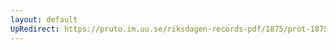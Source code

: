 ```yaml
---
layout: default
UpRedirect: https://pruto.im.uu.se/riksdagen-records-pdf/1875/prot-1875--ak--019/prot-1875--ak--019_002.pdf
---
```

